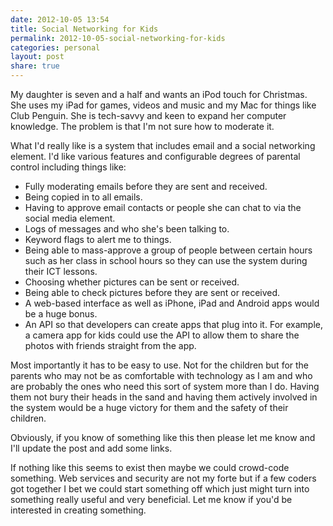 ```yaml
---
date: 2012-10-05 13:54
title: Social Networking for Kids
permalink: 2012-10-05-social-networking-for-kids
categories: personal
layout: post
share: true
---
```


My daughter is seven and a half and wants an iPod touch for Christmas. She uses my iPad for games, videos and music and my Mac for things like Club Penguin. She is tech-savvy and keen to expand her computer knowledge. The problem is that I'm not sure how to moderate it.

What I'd really like is a system that includes email and a social networking element. I'd like various features and configurable degrees of parental control including things like:

* Fully moderating emails before they are sent and received.
* Being copied in to all emails.
* Having to approve email contacts or people she can chat to via the social media element.
* Logs of messages and who she's been talking to.
* Keyword flags to alert me to things.
* Being able to mass-approve a group of people between certain hours such as her class in school hours so they can use the system during their ICT lessons.
* Choosing whether pictures can be sent or received.
* Being able to check pictures before they are sent or received.
* A web-based interface as well as iPhone, iPad and Android apps would be a huge bonus.
* An API so that developers can create apps that plug into it. For example, a camera app for kids could use the API to allow them to share the photos with friends straight from the app.

Most importantly it has to be easy to use. Not for the children but for the parents who may not be as comfortable with technology as I am and who are probably the ones who need this sort of system more than I do. Having them not bury their heads in the sand and having them actively involved in the system would be a huge victory for them and the safety of their children.

Obviously, if you know of something like this then please let me know and I'll update the post and add some links.

If nothing like this seems to exist then maybe we could crowd-code something. Web services and security are not my forte but if a few coders got together I bet we could start something off which just might turn into something really useful and very beneficial. Let me know if you'd be interested in creating something.
